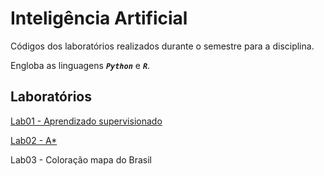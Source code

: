 # Inteligência Artificial

Códigos dos laboratórios realizados durante o semestre para a disciplina.

Engloba as linguagens ***```Python```*** e ***```R```***.

## Laboratórios
[Lab01 - Aprendizado supervisionado](lab1/IA_ativ1.ipynb)

[Lab02 - A*](lab2/Atividade2.pdf)

Lab03 - Coloração mapa do Brasil